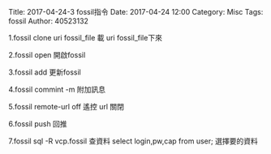Title: 2017-04-24-3  fossil指令
Date: 2017-04-24 12:00
Category: Misc
Tags: fossil
Author: 40523132

<!-- PELICAN_END_SUMMARY --> 

1.fossil clone uri fossil_file      載 uri fossil_file下來

2.fossil open                           開啟fossil

3.fossil add                             更新fossil

4.fossil commint -m                附加訊息

5.fossil remote-url off             遙控 url 關閉

6.fossil push                           回推

7.fossil sql -R vcp.fossil  查資料
  select login,pw,cap from user;  選擇要的資料